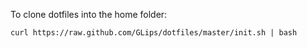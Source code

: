 To clone dotfiles into the home folder:
	
	curl https://raw.github.com/GLips/dotfiles/master/init.sh | bash
